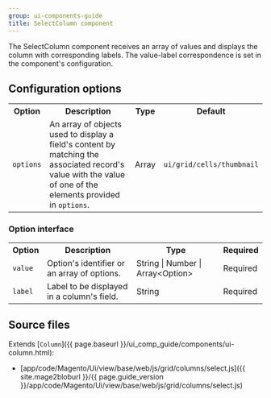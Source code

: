 ```yaml
---
group: ui-components-guide
title: SelectColumn component
---
```


The SelectColumn component receives an array of values and displays the column with corresponding labels. The value-label correspondence is set in the component's configuration.

## Configuration options

<table>
  <tr>
    <th>
      Option
    </th>
    <th>
      Description
    </th>
    <th>
      Type
    </th>
    <th>
      Default
    </th>
  </tr>
  <tr>
    <td>
      <code>options</code>
    </td>
    <td>
      An array of objects used to display a field's content by
      matching the associated record's value with the value of one
      of the elements provided in <code>options</code>.
    </td>
    <td>
      Array
    </td>
    <td>
      <code>ui/grid/cells/thumbnail</code>
    </td>
  </tr>
</table>


### Option interface

<table>
  <tr>
    <th>
      Option
    </th>
    <th>
      Description
    </th>
    <th>
      Type
    </th>
    <th>
      Required
    </th>
  </tr>
  <tr>
    <td>
      <code>value</code>
    </td>
    <td>
      Option's identifier or an array of options.
    </td>
    <td>
      String | Number | Array&lt;Option&gt;
    </td>
    <td>
      Required
    </td>
  </tr>
  <tr>
    <td>
      <code>label</code>
    </td>
    <td>
      Label to be displayed in a column's field.
    </td>
    <td>
      String
    </td>
    <td>
      Required
    </td>
  </tr>
</table>

## Source files

Extends [`Column`]({{ page.baseurl }}/ui_comp_guide/components/ui-column.html):

- [app/code/Magento/Ui/view/base/web/js/grid/columns/select.js]({{ site.mage2bloburl }}/{{ page.guide_version }}/app/code/Magento/Ui/view/base/web/js/grid/columns/select.js)